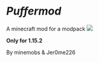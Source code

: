 # _Puffermod_
A minecraft mod for a modpack [![](http://cf.way2muchnoise.eu/puffermod.svg?badge_style=for_the_badge)](https://www.curseforge.com/minecraft/mc-mods/puffermod)

**Only for 1.15.2**

By minemobs & Jer0me226